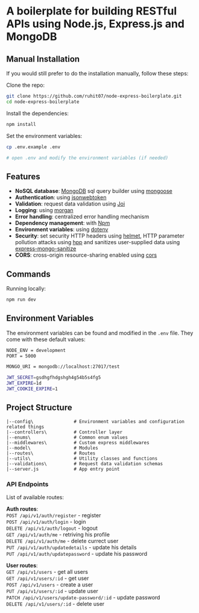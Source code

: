 # A boilerplate for building RESTful APIs using Node.js, Express.js and MongoDB

## Manual Installation

If you would still prefer to do the installation manually, follow these steps:

Clone the repo:

```bash
git clone https://github.com/ruhit07/node-express-boilerplate.git
cd node-express-boilerplate
```

Install the dependencies:

```bash
npm install
```

Set the environment variables:

```bash
cp .env.example .env

# open .env and modify the environment variables (if needed)
```
## Features

- **NoSQL database**: [MongoDB](https://www.mongodb.com/docs/) sql query builder using [mongoose](https://mongoosejs.com/)
- **Authentication**: using [jsonwebtoken](https://jwt.io)
- **Validation**: request data validation using [Joi](https://github.com/hapijs/joi)
- **Logging**: using [morgan](https://github.com/expressjs/morgan)
- **Error handling**: centralized error handling mechanism
- **Dependency management**: with [Npm](https://docs.npmjs.com)
- **Environment variables**: using [dotenv](https://github.com/motdotla/dotenv)
- **Security**: set security HTTP headers using [helmet](https://helmetjs.github.io), HTTP parameter pollution attacks using [hpp](https://github.com/analog-nico/hpp) and sanitizes user-supplied data using [express-mongo-sanitize](https://www.npmjs.com/package/express-mongo-sanitize)
- **CORS**: cross-origin resource-sharing enabled using [cors](https://github.com/expressjs/cors)

## Commands

Running locally:

```bash
npm run dev
```

## Environment Variables

The environment variables can be found and modified in the `.env` file. They come with these default values:

```bash
NODE_ENV = development
PORT = 5000

MONGO_URI = mongodb://localhost:27017/test

JWT_SECRET=gsdhgfhdgshgh4g54b5s4fg5
JWT_EXPIRE=1d
JWT_COOKIE_EXPIRE=1
```

## Project Structure
```
|--config\               # Environment variables and configuration related things
|--controllers\          # Controller layer
|--enums\                # Common enum values
|--middlewares\          # Custom express middlewares
|--model\                # Modules
|--routes\               # Routes
|--utils\                # Utility classes and functions
|--validations\          # Request data validation schemas
|--server.js             # App entry point
```

### API Endpoints

List of available routes:

**Auth routes**:\
`POST /api/v1/auth/register` - register\
`POST /api/v1/auth/login` - login\
`DELETE /api/v1/auth/logout` - logout\
`GET /api/v1/auth/me` - retriving his profile\
`DELETE /api/v1/auth/me` - delete currect user\
`PUT /api/v1/auth/updatedetails` - update his details\
`PUT /api/v1/auth/updatepassword` - update his password


**User routes**:\
`GET /api/v1/users` - get all users\
`GET /api/v1/users/:id` - get user\
`POST /api/v1/users` - create a user\
`PUT /api/v1/users/:id` - update user\
`PATCH /api/v1/users/update-password/:id` - update password\
`DELETE /api/v1/users/:id` - delete user
